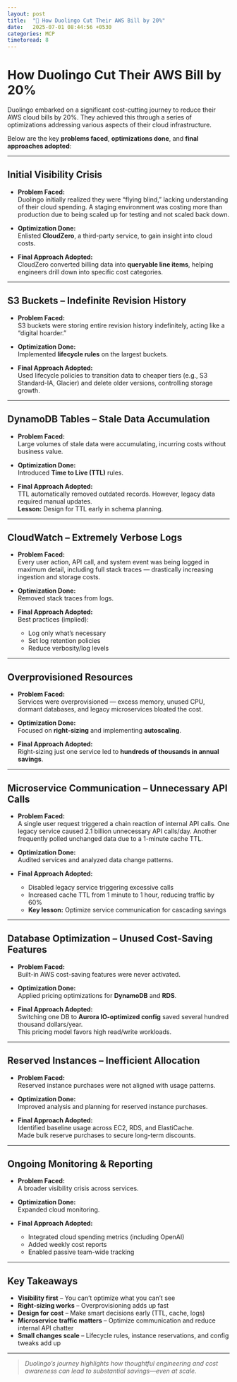 ```yaml
---
layout: post
title:  "💸 How Duolingo Cut Their AWS Bill by 20%"
date:   2025-07-01 08:44:56 +0530
categories: MCP
timetoread: 8
---
```


# How Duolingo Cut Their AWS Bill by 20%

Duolingo embarked on a significant cost-cutting journey to reduce their AWS cloud bills by 20%. They achieved this through a series of optimizations addressing various aspects of their cloud infrastructure.

Below are the key **problems faced**, **optimizations done**, and **final approaches adopted**:

---

## Initial Visibility Crisis

- **Problem Faced:**  
  Duolingo initially realized they were “flying blind,” lacking understanding of their cloud spending. A staging environment was costing more than production due to being scaled up for testing and not scaled back down.

- **Optimization Done:**  
  Enlisted **CloudZero**, a third-party service, to gain insight into cloud costs.

- **Final Approach Adopted:**  
  CloudZero converted billing data into **queryable line items**, helping engineers drill down into specific cost categories.

---

## S3 Buckets – Indefinite Revision History

- **Problem Faced:**  
  S3 buckets were storing entire revision history indefinitely, acting like a “digital hoarder.”

- **Optimization Done:**  
  Implemented **lifecycle rules** on the largest buckets.

- **Final Approach Adopted:**  
  Used lifecycle policies to transition data to cheaper tiers (e.g., S3 Standard-IA, Glacier) and delete older versions, controlling storage growth.

---

## DynamoDB Tables – Stale Data Accumulation

- **Problem Faced:**  
  Large volumes of stale data were accumulating, incurring costs without business value.

- **Optimization Done:**  
  Introduced **Time to Live (TTL)** rules.

- **Final Approach Adopted:**  
  TTL automatically removed outdated records. However, legacy data required manual updates.  
  **Lesson:** Design for TTL early in schema planning.

---

## CloudWatch – Extremely Verbose Logs

- **Problem Faced:**  
  Every user action, API call, and system event was being logged in maximum detail, including full stack traces — drastically increasing ingestion and storage costs.

- **Optimization Done:**  
  Removed stack traces from logs.

- **Final Approach Adopted:**  
  Best practices (implied):
  - Log only what’s necessary
  - Set log retention policies
  - Reduce verbosity/log levels

---

## Overprovisioned Resources

- **Problem Faced:**  
  Services were overprovisioned — excess memory, unused CPU, dormant databases, and legacy microservices bloated the cost.

- **Optimization Done:**  
  Focused on **right-sizing** and implementing **autoscaling**.

- **Final Approach Adopted:**  
  Right-sizing just one service led to **hundreds of thousands in annual savings**.

---

## Microservice Communication – Unnecessary API Calls

- **Problem Faced:**  
  A single user request triggered a chain reaction of internal API calls. One legacy service caused 2.1 billion unnecessary API calls/day. Another frequently polled unchanged data due to a 1-minute cache TTL.

- **Optimization Done:**  
  Audited services and analyzed data change patterns.

- **Final Approach Adopted:**  
  - Disabled legacy service triggering excessive calls  
  - Increased cache TTL from 1 minute to 1 hour, reducing traffic by 60%  
  - **Key lesson:** Optimize service communication for cascading savings

---

## Database Optimization – Unused Cost-Saving Features

- **Problem Faced:**  
  Built-in AWS cost-saving features were never activated.

- **Optimization Done:**  
  Applied pricing optimizations for **DynamoDB** and **RDS**.

- **Final Approach Adopted:**  
  Switching one DB to **Aurora IO-optimized config** saved several hundred thousand dollars/year.  
  This pricing model favors high read/write workloads.

---

## Reserved Instances – Inefficient Allocation

- **Problem Faced:**  
  Reserved instance purchases were not aligned with usage patterns.

- **Optimization Done:**  
  Improved analysis and planning for reserved instance purchases.

- **Final Approach Adopted:**  
  Identified baseline usage across EC2, RDS, and ElastiCache.  
  Made bulk reserve purchases to secure long-term discounts.

---

## Ongoing Monitoring & Reporting

- **Problem Faced:**  
  A broader visibility crisis across services.

- **Optimization Done:**  
  Expanded cloud monitoring.

- **Final Approach Adopted:**  
  - Integrated cloud spending metrics (including OpenAI)  
  - Added weekly cost reports  
  - Enabled passive team-wide tracking

---

## Key Takeaways

- **Visibility first** – You can’t optimize what you can’t see  
- **Right-sizing works** – Overprovisioning adds up fast  
- **Design for cost** – Make smart decisions early (TTL, cache, logs)  
- **Microservice traffic matters** – Optimize communication and reduce internal API chatter  
- **Small changes scale** – Lifecycle rules, instance reservations, and config tweaks add up

---

> _Duolingo’s journey highlights how thoughtful engineering and cost awareness can lead to substantial savings—even at scale._
